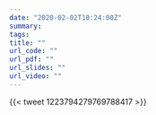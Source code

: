 ```yaml
---
date: "2020-02-02T10:24:00Z"
summary:
tags:
title: ""
url_code: ""
url_pdf: ""
url_slides: ""
url_video: ""
---
```

{{< tweet 1223794279769788417 >}}